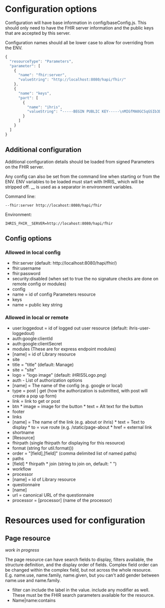 # Configuration options
Configuration will have base information in config/baseConfig.js.
This should only need to have the FHIR server information and the 
public keys that are accepted by this server.

Configuration names should all be lower case to allow
for overriding from the ENV.
```javascript
{
  "resourceType": "Parameters",
  "parameter": [
    {
      "name": "fhir:server",
      "valueString": "http://localhost:8080/hapi/fhir/"
    },
    {
      "name": "keys",
      "part": [
        {
          "name": "ihris",
          "valueString": "-----BEGIN PUBLIC KEY-----\nMIGfMA0GCSqGSIb3DQEBAQUAA4GNADCBiQKBgQDdeFrJr76IQ+SYAoAIw8crZKNW\nir2re7Z7Iu+XzeYYop5+36Ux6uEQKSXo7s1xY2ou9nCkVAddZ1qehBo0e2MCtk62\nmQJbBT18fiZ3veQPvb0LC/9aFl64RuOguPrCZC+sbZLegQ6Wwf96UWyqmR49gaHO\nEdXwdFdSVyBGyS7dmwIDAQAB\n-----END PUBLIC KEY-----"
        }
      ]
    }
  ]
}
```
## Additional configuration
Additional configuration details should be loaded from signed
Parameters on the FHIR server.

Any config can also be set from the command line when starting
or from the ENV.  ENV variables to be loaded must start with IHRIS\_
which will be stripped off. \_\_ is used as a separator in environment
variables.

Command line:
```
--fhir:server http://locahost:8080/hapi/fhir
```

Environment:
```
IHRIS_FHIR__SERVER=http://locahost:8080/hapi/fhir
```

## Config options

### Allowed in local config
* fhir:server (default: http://localhost:8080/hapi/fhir/)
* fhir:username
* fhir:password
* security:disabled (when set to true the no signature checks are done on remote config or modules)
* config
 * name = id of config Parameters resource
* keys
 * name = public key string

### Allowed in local or remote
* user:loggedout = id of logged out user resource (default: ihris-user-loggedout)
* auth:google:clientId
* auth:google:clientSecret
* modules (These are for express endpoint modules)
 * [name] = id of Library resource
* site
 * title = "title" (default: Manage)
 * site = "site" 
 * logo = "logo image" (default: iHRIS5Logo.png)
 * auth - List of authorization options 
  * [name] = The name of the config (e.g. google or local)
   * type = post | get (how the authorization is submitted, with post will create a pop up form)
   * link = link to get or post
   * btn
    * image = image for the button
    * text = Alt text for the button
 * footer
  * links
   * [name] = The name of the link (e.g. about or ihris)
    * text = Text to display
    * to = vue route (e.g. /static/page-about
    * href = external link
* shortname
 * [Resource]
  * fhirpath (single fhirpath for displaying for this resource)
  * format (string for util.format())
  * order = "[field],[field]" (comma delimited list of named paths)
  * paths
   * [field]
    * fhirpath
    * join (string to join on, default: " ")
* workflow
 * processor
  * [name] = id of Library resource
 * questionnaire
  * [name]
   * url = canonical URL of the questionnaire
   * processor = [processor] (name of the processor)


# Resources used for configuration
## Page resource

*work in progress*

The page resource can have search fields to display, filters available, the structure definition, 
and the display order of fields.  Complex field order can be changed within the complex field, but 
not across the whole resource.  E.g. name.use, name.family, name.given, but you can't add gender 
between name.use and name.family.

* filter can include the label in the value.  include any modifier as well.  These must be the
FHIR search parameters available for the resource.
 * Name|name:contains

